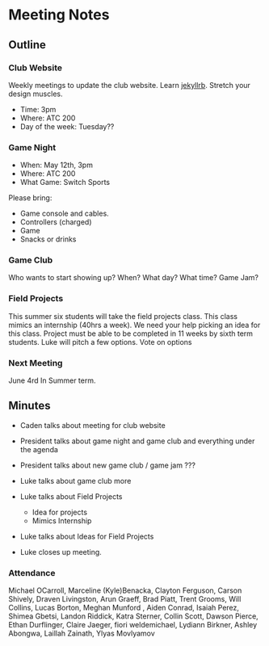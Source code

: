 # Meeting Notes

## Outline

### Club Website

Weekly meetings to update the club website.
Learn [jekyllrb](https://jekyllrb.com/).
Stretch your design muscles. 

* Time: 3pm 
* Where: ATC 200
* Day of the week: Tuesday??

### Game Night

* When: May 12th, 3pm
* Where: ATC 200
* What Game: Switch Sports

Please bring:
- Game console and cables. 
- Controllers (charged)
- Game 
- Snacks or drinks

### Game Club

Who wants to start showing up? 
When? What day? What time? 
Game Jam?

### Field Projects 

This summer six students will take the field projects class. 
This class mimics an internship (40hrs a week).
We need your help picking an idea for this class. 
Project must be able to be completed in 11 weeks by sixth term students. 
Luke will pitch a few options. 
Vote on options 

### Next Meeting

June 4rd In Summer term. 


## Minutes

- Caden talks about meeting for club website

- President talks about game night and game club and everything under the agenda

- President talks about new game club / game jam ???

- Luke talks about game club more

- Luke talks about Field Projects
    - Idea for projects
    - Mimics Internship

- Luke talks about Ideas for Field Projects

- Luke closes up meeting.

### Attendance

Michael	OCarroll,
Marceline (Kyle)Benacka,
Clayton	Ferguson,
Carson	Shively,
Draven	Livingston,
Arun 	Graeff,
Brad	Piatt,
Trent	Grooms,
Will	Collins,
Lucas	Borton,
Meghan 	Munford ,
Aiden	Conrad,
Isaiah	Perez,
Shimea	Gbetsi,
Landon	Riddick,
Katra 	Sterner,
Collin 	Scott,
Dawson	Pierce,
Ethan	Durflinger,
Claire	Jaeger,
fiori	weldemichael,
Lydiann 	Birkner,
Ashley	Abongwa,
Laillah	Zainath,
Ylyas 	Movlyamov